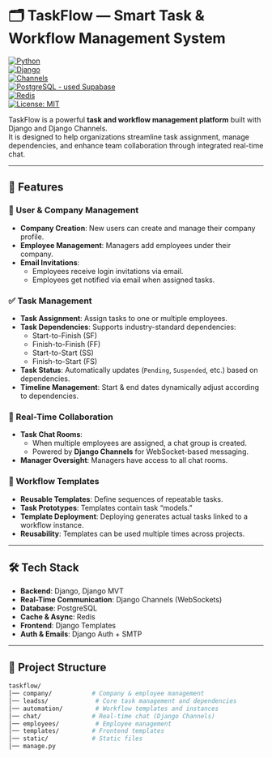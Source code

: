 # 🗂️ TaskFlow — Smart Task & Workflow Management System  

[![Python](https://img.shields.io/badge/python-3.10+-blue.svg)](https://www.python.org/)  
[![Django](https://img.shields.io/badge/django-5.x-green.svg)](https://www.djangoproject.com/)  
[![Channels](https://img.shields.io/badge/django--channels-4.x-orange)](https://channels.readthedocs.io/)  
[![PostgreSQL - used Supabase](https://img.shields.io/badge/database-PostgreSQL-blue.svg)](https://www.postgresql.org/)  
[![Redis](https://img.shields.io/badge/cache-Redis-red.svg)](https://redis.io/)  
[![License: MIT](https://img.shields.io/badge/License-MIT-yellow.svg)](./LICENSE)  

TaskFlow is a powerful **task and workflow management platform** built with Django and Django Channels.  
It is designed to help organizations streamline task assignment, manage dependencies, and enhance team collaboration through integrated real-time chat.  

---

## 🚀 Features  

### 👥 User & Company Management  
- **Company Creation**: New users can create and manage their company profile.  
- **Employee Management**: Managers add employees under their company.  
- **Email Invitations**:  
  - Employees receive login invitations via email.  
  - Employees get notified via email when assigned tasks.  

### ✅ Task Management  
- **Task Assignment**: Assign tasks to one or multiple employees.  
- **Task Dependencies**: Supports industry-standard dependencies:  
  - Start-to-Finish (SF)  
  - Finish-to-Finish (FF)  
  - Start-to-Start (SS)  
  - Finish-to-Start (FS)  
- **Task Status**: Automatically updates (`Pending`, `Suspended`, etc.) based on dependencies.  
- **Timeline Management**: Start & end dates dynamically adjust according to dependencies.  

### 💬 Real-Time Collaboration  
- **Task Chat Rooms**:  
  - When multiple employees are assigned, a chat group is created.  
  - Powered by **Django Channels** for WebSocket-based messaging.  
- **Manager Oversight**: Managers have access to all chat rooms.  

### 🔁 Workflow Templates  
- **Reusable Templates**: Define sequences of repeatable tasks.  
- **Task Prototypes**: Templates contain task “models.”  
- **Template Deployment**: Deploying generates actual tasks linked to a workflow instance.  
- **Reusability**: Templates can be used multiple times across projects.  

---

## 🛠️ Tech Stack  

- **Backend**: Django, Django MVT
- **Real-Time Communication**: Django Channels (WebSockets)  
- **Database**: PostgreSQL  
- **Cache & Async**: Redis  
- **Frontend**: Django Templates 
- **Auth & Emails**: Django Auth + SMTP  

---

## 📂 Project Structure  

```bash
taskflow/
│── company/           # Company & employee management  
│── leadss/             # Core task management and dependencies  
│── automation/         # Workflow templates and instances  
│── chat/              # Real-time chat (Django Channels)  
│── employees/          # Employee management  
│── templates/         # Frontend templates  
│── static/            # Static files  
│── manage.py  

